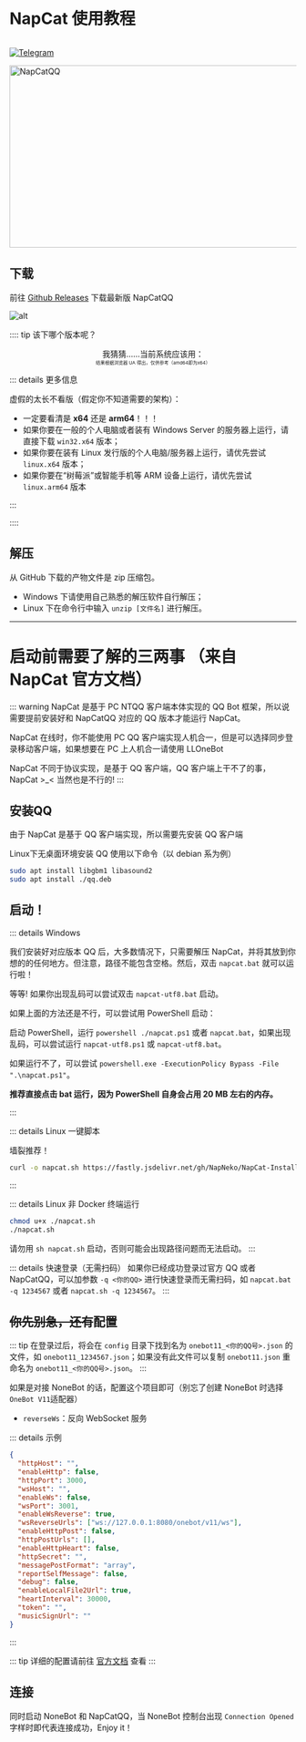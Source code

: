# NapCat 使用教程

<p style="display: inline-flex">
  <a href="https://github.com/NapNeko/NapCatQQ">
    <img src="https://img.shields.io/badge/Github-black?logo=Github" style="margin-right: 5px" alt="Telegram" />
  </a>
</p>
  <img src="https://socialify.git.ci/NapNeko/NapCatQQ/image?description=1&language=1&logo=https%3A%2F%2Fraw.githubusercontent.com%2FNapNeko%2FNapCatQQ%2Fmain%2Flogo.png&name=1&stargazers=1&theme=Auto" alt="NapCatQQ" width="640" height="320" />

## 下载

前往 [Github Releases](https://github.com/NapNeko/NapCatQQ/releases/latest) 下载最新版 NapCatQQ

![alt](/images/before/napcat_release.png)

:::: tip 该下哪个版本呢？

<div align="center">我猜猜……当前系统应该用：</div>

<NameByPlatform />

<div align="center" style="font-size: 8px">结果根据浏览器 UA 得出，仅供参考（amd64即为x64）</div>

::: details 更多信息

<curtain>虚假的</curtain>太长不看版（假定你不知道需要的架构）：

- 一定要看清是 **x64** 还是 **arm64**！！！
- 如果你要在一般的个人电脑或者装有 Windows Server 的服务器上运行，请直接下载 `win32.x64` 版本；
- 如果你要在装有 Linux 发行版的个人电脑/服务器上运行，请优先尝试 `linux.x64` 版本；
- 如果你要在“树莓派”或智能手机等 ARM 设备上运行，请优先尝试 `linux.arm64` 版本

:::

::::

## 解压

从 GitHub 下载的产物文件是 zip 压缩包。

- Windows 下请使用自己熟悉的解压软件自行解压；
- Linux 下在命令行中输入 `unzip [文件名]` 进行解压。

---

# 启动前需要了解的三两事 （来自 NapCat 官方文档）

::: warning
NapCat 是基于 PC NTQQ 客户端本体实现的 QQ Bot 框架，所以说需要提前安装好和 NapCatQQ 对应的 QQ 版本才能运行 NapCat。

NapCat 在线时，你不能使用 PC QQ 客户端实现人机合一，但是可以选择同步登录移动客户端，如果想要在 PC 上人机合一请使用 LLOneBot

NapCat 不同于协议实现，是基于 QQ 客户端，QQ 客户端上干不了的事，NapCat >\_< 当然也是不行的!
:::

## 安装QQ

由于 NapCat 是基于 QQ 客户端实现，所以需要先安装 QQ 客户端

Linux下无桌面环境安装 QQ 使用以下命令（以 debian 系为例）

```bash
sudo apt install libgbm1 libasound2
sudo apt install ./qq.deb
```

## 启动！

::: details Windows

我们安装好对应版本 QQ 后，大多数情况下，只需要解压 NapCat，并将其放到你想的的任何地方。但注意，路径不能包含空格。然后，双击 `napcat.bat` 就可以运行啦！

等等! 如果你出现乱码可以尝试双击 `napcat-utf8.bat` 启动。

如果上面的方法还是不行，可以尝试用 PowerShell 启动：

启动 PowerShell，运行 `powershell ./napcat.ps1` 或者 `napcat.bat`，如果出现乱码，可以尝试运行 `napcat-utf8.ps1` 或 `napcat-utf8.bat`。

如果运行不了，可以尝试 `powershell.exe -ExecutionPolicy Bypass -File ".\napcat.ps1"`。

**推荐直接点击 bat 运行，因为 PowerShell 自身会占用 20 MB 左右的内存。**

:::

::: details Linux 一键脚本

墙裂推荐！

```bash
curl -o napcat.sh https://fastly.jsdelivr.net/gh/NapNeko/NapCat-Installer@master/script/install.sh && sudo bash napcat.sh
```

:::

::: details Linux 非 Docker
终端运行

```bash
chmod u+x ./napcat.sh
./napcat.sh
```

请勿用 `sh napcat.sh` 启动，否则可能会出现路径问题而无法启动。
:::

::: details 快速登录（无需扫码）
如果你已经成功登录过官方 QQ 或者 NapCatQQ，可以加参数 `-q <你的QQ>` 进行快速登录而无需扫码，如 `napcat.bat -q 1234567` 或者 `napcat.sh -q 1234567`。
:::

## ~~你先别急，还有~~配置

::: tip
在登录过后，将会在 `config` 目录下找到名为 `onebot11_<你的QQ号>.json` 的文件，如 `onebot11_1234567.json`；如果没有此文件可以复制 `onebot11.json` 重命名为 `onebot11_<你的QQ号>.json`。
:::

如果是对接 NoneBot 的话，配置这个项目即可（别忘了创建 NoneBot 时选择 `OneBot V11`适配器）

- `reverseWs`：反向 WebSocket 服务

::: details 示例

```json
{
  "httpHost": "",
  "enableHttp": false,
  "httpPort": 3000,
  "wsHost": "",
  "enableWs": false,
  "wsPort": 3001,
  "enableWsReverse": true,
  "wsReverseUrls": ["ws://127.0.0.1:8080/onebot/v11/ws"],
  "enableHttpPost": false,
  "httpPostUrls": [],
  "enableHttpHeart": false,
  "httpSecret": "",
  "messagePostFormat": "array",
  "reportSelfMessage": false,
  "debug": false,
  "enableLocalFile2Url": true,
  "heartInterval": 30000,
  "token": "",
  "musicSignUrl": ""
}
```

:::

::: tip
详细的配置请前往 [官方文档](https://napneko.github.io/zh-CN/guide/config) 查看
:::

## 连接

同时启动 NoneBot 和 NapCatQQ，当 NoneBot 控制台出现 `Connection Opened` 字样时即代表连接成功，Enjoy it！
